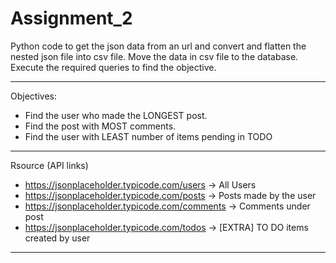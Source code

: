 # Assignment_2
Python code to get the json data from an url and convert and flatten the nested json file into csv file.
Move the data in csv file to the database.
Execute the required queries to find the objective.

-------------------------------------------------------------------------------------------------------

Objectives:
- Find the user who made the LONGEST post.
- Find the post with MOST comments.
- Find the user with LEAST number of items pending in TODO

--------------------------------------------------------------------------------------------------------

Rsource (API links)
- https://jsonplaceholder.typicode.com/users -> All Users
- https://jsonplaceholder.typicode.com/posts -> Posts made by the user
- https://jsonplaceholder.typicode.com/comments -> Comments under post
- https://jsonplaceholder.typicode.com/todos -> [EXTRA] TO DO items created by user

--------------------------------------------------------------------------------------------------------

